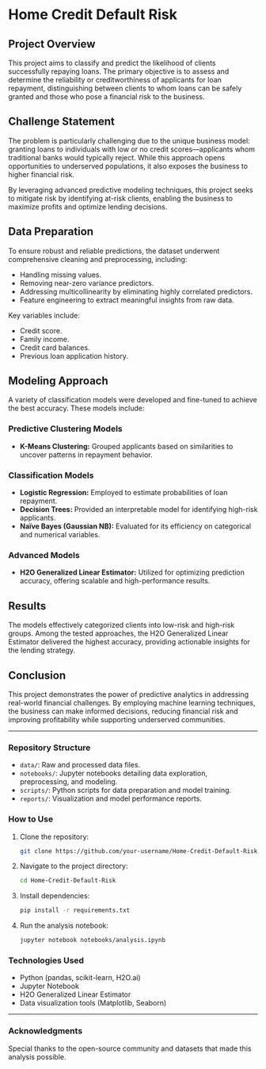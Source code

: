 # Home Credit Default Risk

## Project Overview
This project aims to classify and predict the likelihood of clients successfully repaying loans. The primary objective is to assess and determine the reliability or creditworthiness of applicants for loan repayment, distinguishing between clients to whom loans can be safely granted and those who pose a financial risk to the business.

## Challenge Statement
The problem is particularly challenging due to the unique business model: granting loans to individuals with low or no credit scores—applicants whom traditional banks would typically reject. While this approach opens opportunities to underserved populations, it also exposes the business to higher financial risk. 

By leveraging advanced predictive modeling techniques, this project seeks to mitigate risk by identifying at-risk clients, enabling the business to maximize profits and optimize lending decisions.

## Data Preparation
To ensure robust and reliable predictions, the dataset underwent comprehensive cleaning and preprocessing, including:
- Handling missing values.
- Removing near-zero variance predictors.
- Addressing multicollinearity by eliminating highly correlated predictors.
- Feature engineering to extract meaningful insights from raw data.

Key variables include:
- Credit score.
- Family income.
- Credit card balances.
- Previous loan application history.

## Modeling Approach
A variety of classification models were developed and fine-tuned to achieve the best accuracy. These models include:

### Predictive Clustering Models
- **K-Means Clustering:** Grouped applicants based on similarities to uncover patterns in repayment behavior.

### Classification Models
- **Logistic Regression:** Employed to estimate probabilities of loan repayment.
- **Decision Trees:** Provided an interpretable model for identifying high-risk applicants.
- **Naïve Bayes (Gaussian NB):** Evaluated for its efficiency on categorical and numerical variables.

### Advanced Models
- **H2O Generalized Linear Estimator:** Utilized for optimizing prediction accuracy, offering scalable and high-performance results.

## Results
The models effectively categorized clients into low-risk and high-risk groups. Among the tested approaches, the H2O Generalized Linear Estimator delivered the highest accuracy, providing actionable insights for the lending strategy.

## Conclusion
This project demonstrates the power of predictive analytics in addressing real-world financial challenges. By employing machine learning techniques, the business can make informed decisions, reducing financial risk and improving profitability while supporting underserved communities.

---

### Repository Structure
- `data/`: Raw and processed data files.
- `notebooks/`: Jupyter notebooks detailing data exploration, preprocessing, and modeling.
- `scripts/`: Python scripts for data preparation and model training.
- `reports/`: Visualization and model performance reports.

### How to Use
1. Clone the repository:
   ```bash
   git clone https://github.com/your-username/Home-Credit-Default-Risk.git
   ```
2. Navigate to the project directory:
   ```bash
   cd Home-Credit-Default-Risk
   ```
3. Install dependencies:
   ```bash
   pip install -r requirements.txt
   ```
4. Run the analysis notebook:
   ```bash
   jupyter notebook notebooks/analysis.ipynb
   ```

### Technologies Used
- Python (pandas, scikit-learn, H2O.ai)
- Jupyter Notebook
- H2O Generalized Linear Estimator
- Data visualization tools (Matplotlib, Seaborn)

---

### Acknowledgments
Special thanks to the open-source community and datasets that made this analysis possible.


